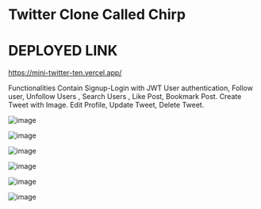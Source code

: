 # Twitter Clone Called Chirp
# DEPLOYED LINK

https://mini-twitter-ten.vercel.app/

Functionalities Contain Signup-Login with JWT User authentication, 
Follow user, Unfollow Users , Search Users , Like Post, Bookmark Post.
Create Tweet with Image.
Edit Profile, Update Tweet, Delete Tweet.



![image](https://github.com/singhhgurjot/miniTwitter/assets/104247162/f4886391-4c61-4fda-a53b-689bf96729d2)

![image](https://github.com/singhhgurjot/miniTwitter/assets/104247162/55ca4d80-03c4-4a5b-b8e9-c1631f4b1f6b)


![image](https://github.com/singhhgurjot/miniTwitter/assets/104247162/d8f17523-ec52-46d8-8a59-de11a460a8af)

![image](https://github.com/singhhgurjot/miniTwitter/assets/104247162/f5a6ddde-c367-4ff8-acca-c4d0b6ca2f59)

![image](https://github.com/singhhgurjot/miniTwitter/assets/104247162/665be3cd-c3bb-4a52-b1a7-5d07802c5436)

![image](https://github.com/singhhgurjot/miniTwitter/assets/104247162/e9209846-f982-4690-8632-6ae61a5865fd)
